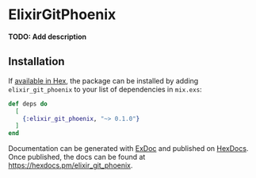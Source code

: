 # ElixirGitPhoenix

**TODO: Add description**

## Installation

If [available in Hex](https://hex.pm/docs/publish), the package can be installed
by adding `elixir_git_phoenix` to your list of dependencies in `mix.exs`:

```elixir
def deps do
  [
    {:elixir_git_phoenix, "~> 0.1.0"}
  ]
end
```

Documentation can be generated with [ExDoc](https://github.com/elixir-lang/ex_doc)
and published on [HexDocs](https://hexdocs.pm). Once published, the docs can
be found at <https://hexdocs.pm/elixir_git_phoenix>.

